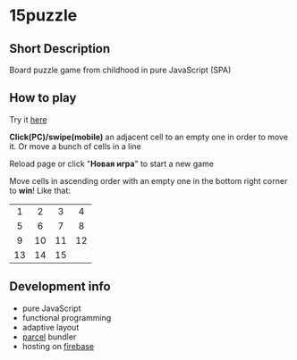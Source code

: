 # 15puzzle

## Short Description

Board puzzle game from childhood in pure JavaScript (SPA)

## How to play

Try it [here](https://javascript-15puzzle.web.app/)

**Click(PC)/swipe(mobile)** an adjacent cell to an empty one in order to move it. Or move a bunch of cells in a line

Reload page or click "**Новая игра**" to start a new game

Move cells in ascending order with an empty one in the bottom right corner to **win**! Like that:

<table>
  <tr align='center'>
    <td>1</td>
    <td>2</td>
    <td>3</td>
    <td>4</td>
  </tr>
  <tr align='center'>
    <td>5</td>
    <td>6</td>
    <td>7</td>
    <td>8</td>
  </tr>
  <tr align='center'>
    <td>9</td>
    <td>10</td>
    <td>11</td>
    <td>12</td>
  </tr>
  <tr align='center'>
    <td>13</td>
    <td>14</td>
    <td>15</td>
    <td></td>
  </tr>
</table>

## Development info

- pure JavaScript
- functional programming
- adaptive layout
- [parcel](https://parceljs.org/) bundler
- hosting on [firebase](https://firebase.google.com/)
